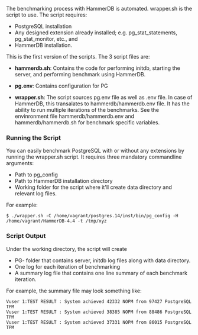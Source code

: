 The benchmarking process with HammerDB is automated. wrapper.sh is the script to use. The script requires:
- PostgreSQL installation
- Any designed extension already installed; e.g. pg_stat_statements, pg_stat_monitor, etc., and
- HammerDB installation.

This is the first version of the scripts. The 3 script files are:
- **hammerdb.sh**: 
Contains the code for performing initdb, starting the server, and performing benchmark using HammerDB.

- **pg.env**: 
Contains configuration for PG

- **wrapper.sh**: 
The script sources pg.env file as well as <benchmark>.env file. In case of HammerDB, this transalates to hammerdb/hammerdb.env file. It has the ability to run multiple iterations of the benchmarks. See the envinronment file hammerdb/hammerdb.env and hammerdb/hammerdb.sh for benchmark specific variables.


### Running the Script

You can easily benchmark PostgreSQL with or without any extensions by running the wrapper.sh script. It requires three mandatory commandline arguments:
- Path to pg_config
- Path to HammerDB installation directory
- Working folder for the script where it'll create data directory and relevant log files.

For example:

`$ ./wrapper.sh -C /home/vagrant/postgres.14/inst/bin/pg_config -H /home/vagrant/HammerDB-4.4 -t /tmp/xyz`

### Script Output

Under the working directory, the script will create 
- PG-<VERSION> folder that contains server, initdb log files along with data directory.
- One log for each iteration of benchmarking
- A summary log file that contains one line summary of each benchmark iteration.

For example, the summary file may look something like:

```
Vuser 1:TEST RESULT : System achieved 42332 NOPM from 97427 PostgreSQL TPM
Vuser 1:TEST RESULT : System achieved 38385 NOPM from 88486 PostgreSQL TPM
Vuser 1:TEST RESULT : System achieved 37331 NOPM from 86015 PostgreSQL TPM
```